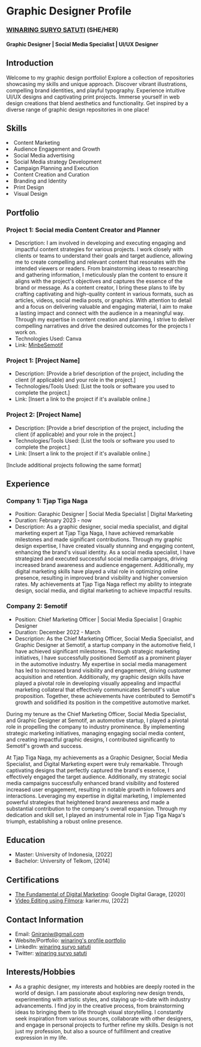 # Graphic Designer Profile

<h3><a href='https://github.com/winar/profile'>WINARING SURYO SATUTI</a> (SHE/HER)<br><h4>Graphic Designer | Social Media Specialist | UI/UX Designer</h4></h3>

## Introduction

Welcome to my graphic design portfolio! Explore a collection of repositories showcasing my skills and unique approach. Discover vibrant illustrations, compelling brand identities, and playful typography. Experience intuitive UI/UX designs and captivating print projects. Immerse yourself in web design creations that blend aesthetics and functionality. Get inspired by a diverse range of graphic design repositories in one place!

## Skills

<li>Content Marketing</li> 
<li>Audience Engagement and Growth</li> 
<li>Social Media advertising</li> 
<li>Social Media strategy Development</li> 
<li>Campaign Planning and Execution</li>
<li>Content Creation and Curation</li>
<li>Branding and Identity</li>
<li>Print Design</li>
<li>Visual Design</li>


## Portfolio

### Project 1: Social media Content Creator and Planner
- Description: I am involved in developing and executing engaging and impactful content strategies for various projects. I work closely with clients or teams to understand their goals and target audience, allowing me to create compelling and relevant content that resonates with the intended viewers or readers. From brainstorming ideas to researching and gathering information, I meticulously plan the content to ensure it aligns with the project's objectives and captures the essence of the brand or message. As a content creator, I bring these plans to life by crafting captivating and high-quality content in various formats, such as articles, videos, social media posts, or graphics. With attention to detail and a focus on delivering valuable and engaging material, I aim to make a lasting impact and connect with the audience in a meaningful way. Through my expertise in content creation and planning, I strive to deliver compelling narratives and drive the desired outcomes for the projects I work on.
- Technologies Used: Canva
- Link: <a href='https://www.instagram.com/minbe.semotif'>MinbeSemotif</a>

### Project 1: [Project Name]

- Description: [Provide a brief description of the project, including the client (if applicable) and your role in the project.]
- Technologies/Tools Used: [List the tools or software you used to complete the project.]
- Link: [Insert a link to the project if it's available online.]

### Project 2: [Project Name]

- Description: [Provide a brief description of the project, including the client (if applicable) and your role in the project.]
- Technologies/Tools Used: [List the tools or software you used to complete the project.]
- Link: [Insert a link to the project if it's available online.]

[Include additional projects following the same format]

## Experience

### Company 1: Tjap Tiga Naga

- Position: Garaphic Designer | Social Media Specialist | Digital Marketing
- Duration: February 2023 - now
- Description: As a graphic designer, social media specialist, and digital marketing expert at Tjap Tiga Naga, I have achieved remarkable milestones and made significant contributions. Through my graphic design expertise, I have created visually stunning and engaging content, enhancing the brand's visual identity. As a social media specialist, I have strategized and executed successful social media campaigns, driving increased brand awareness and audience engagement. Additionally, my digital marketing skills have played a vital role in optimizing online presence, resulting in improved brand visibility and higher conversion rates. My achievements at Tjap Tiga Naga reflect my ability to integrate design, social media, and digital marketing to achieve impactful results.

### Company 2: Semotif

- Position: Chief Marketing Officer | Social Media Specialist | Graphic Designer
- Duration: December 2022 - March
- Description: As the Chief Marketing Officer, Social Media Specialist, and Graphic Designer at Semotif, a startup company in the automotive field, I have achieved significant milestones. Through strategic marketing initiatives, I have successfully positioned Semotif as a prominent player in the automotive industry. My expertise in social media management has led to increased brand visibility and engagement, driving customer acquisition and retention. Additionally, my graphic design skills have played a pivotal role in developing visually appealing and impactful marketing collateral that effectively communicates Semotif's value proposition. Together, these achievements have contributed to Semotif's growth and solidified its position in the competitive automotive market.

During my tenure as the Chief Marketing Officer, Social Media Specialist, and Graphic Designer at Semotif, an automotive startup, I played a pivotal role in propelling the company to industry prominence. By implementing strategic marketing initiatives, managing engaging social media content, and creating impactful graphic designs, I contributed significantly to Semotif's growth and success.

At Tjap Tiga Naga, my achievements as a Graphic Designer, Social Media Specialist, and Digital Marketing expert were truly remarkable. Through captivating designs that perfectly captured the brand's essence, I effectively engaged the target audience. Additionally, my strategic social media campaigns successfully enhanced brand visibility and fostered increased user engagement, resulting in notable growth in followers and interactions. Leveraging my expertise in digital marketing, I implemented powerful strategies that heightened brand awareness and made a substantial contribution to the company's overall expansion. Through my dedication and skill set, I played an instrumental role in Tjap Tiga Naga's triumph, establishing a robust online presence.

## Education

- Master: University of Indonesia, [2022]
- Bachelor: University of Telkom, [2014]

## Certifications

- <a href='https://github.com/Winar/Profile/blob/main/Certificate%20%5BLGN%20SGN%20AXY%5D%20-%20Winaring%20S%20Satuti.pdf'>The Fundamental of Digital Marketing</a>: Google Digital Garage, [2020]
- <a href='https://github.com/Winar/Profile/blob/main/Certificate%20%5B7159937%5D%20-%20Winaring%20S%20Satuti.pdf'>Video Editing using Filmora</a>: karier.mu, [2022]

## Contact Information

- Email: <a href="mailto:Gniraniw@gmail.com">Gniraniw@gmail.com</a>
- Website/Portfolio: <a href="https://github.com/winar/profile">winaring's profile portfolio</a>
- LinkedIn: <a href="https://www.linkedin.com/winaring-satuti">winaring suryo satuti</a>
- Twitter: <a href="https://twitter.com/winaringsuryo">winaring suryo satuti</a>


## Interests/Hobbies

- As a graphic designer, my interests and hobbies are deeply rooted in the world of design. I am passionate about exploring new design trends, experimenting with artistic styles, and staying up-to-date with industry advancements. I find joy in the creative process, from brainstorming ideas to bringing them to life through visual storytelling. I constantly seek inspiration from various sources, collaborate with other designers, and engage in personal projects to further refine my skills. Design is not just my profession, but also a source of fulfillment and creative expression in my life.

